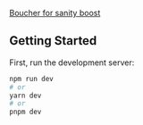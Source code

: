 

[Boucher for sanity boost](https://www.sanity.io/sonny)
## Getting Started

First, run the development server:

```bash
npm run dev
# or
yarn dev
# or
pnpm dev
```

